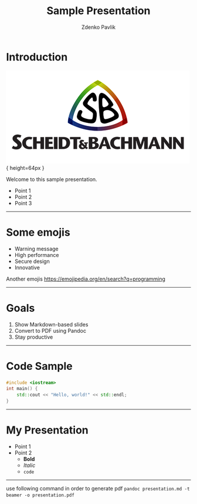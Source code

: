 ﻿---
title: Sample Presentation
author: Zdenko Pavlik
lang: en-US
institute: Scheidt&Bachmann Slovakia s.r.o.    
pdf-engine: lualatex
mainfont: "Segoe UI Emoji"
cmd: pandoc slideshow_02_special_member_functions.md -t beamer -o slideshow_02_special_member_functions.pdf
---

# Introduction

![SB logo](images/sb_logo.png){ height=64px }

Welcome to this sample presentation.

- Point 1
- Point 2
- Point 3

---

# Some emojis

-  Warning message
-  High performance
-  Secure design
-  Innovative

Another emojis
https://emojipedia.org/en/search?q=programming

---

# Goals

1. Show Markdown-based slides
2. Convert to PDF using Pandoc
3. Stay productive

---

# Code Sample

```cpp
#include <iostream>
int main() {
    std::cout << "Hello, world!" << std::endl;
}
```

---

# My Presentation
- Point 1
- Point 2
    - **Bold**
    - _Italic_
    - `code`

---

use following command in order to generate pdf
```pandoc presentation.md -t beamer -o presentation.pdf```